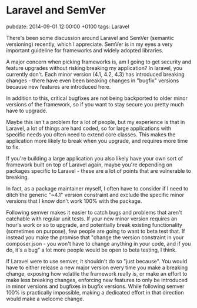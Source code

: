 # Laravel and SemVer
pubdate: 2014-09-01 12:00:00 +0100
tags: Laravel

There's been some discussion around Laravel and SemVer (semantic versioning) recently, which I appreciate. SemVer is in my eyes a very important guideline for frameworks and widely adopted libraries.

A major concern when picking frameworks is, am I going to get security and feature upgrades without risking breaking my application? In laravel, you currently don't. Each minor version (4.1, 4.2, 4.3) has introduced breaking changes - there have even been breaking changes in "bugfix" versions because new features are introduced here.

In addition to this, critical bugfixes are not being backported to older minor versions of the framework, so if you want to stay secure you pretty much have to upgrade.

Maybe this isn't a problem for a lot of people, but my experience is that in Laravel, a lot of things are hard coded, so for large applications with specific needs you often need to extend core classes. This makes the application more likely to break when you upgrade, and requires more time to fix.

If you're building a large application you also likely have your own sort of framework built on top of Laravel again, maybe you're depending on packages specific to Laravel - these are a lot of points that are vulnerable to breaking.

In fact, as a package maintainer myself, I often have to consider if I need to ditch the generic "~4.1" version constraint and exclude the specific minor versions that I know don't work 100% with the package.

Following semver makes it easier to catch bugs and problems that aren't catchable with regular unit tests. If your new minor version requires an hour's work or so to upgrade, and potentially break existing functionality (sometimes on purpose), few people are going to want to beta test that. If instead you make the promise that "change the version constraint in your composer.json - you won't have to change anything in your code, and if you do, it's a bug" a lot more people would be open to beta testing, I think.

If Laravel were to use semver, it shouldn't do so "just because". You would have to either release a new major version every time you make a breaking change, exposing how volatile the framework really is, or make an effort to make less breaking changes, enforcing new features to only be introduced in minor versions and bugfixes in bugfix versions. While following semver 100% is practically impossible, making a dedicated effort in that direction would make a welcome change.